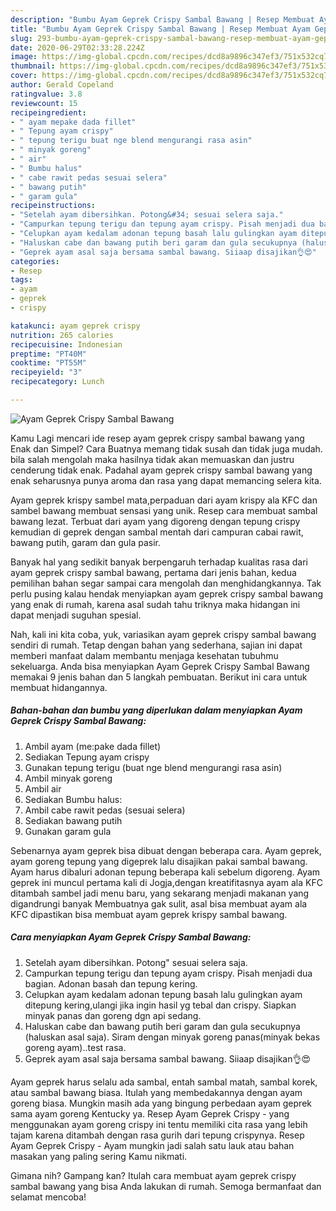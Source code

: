 ```yaml
---
description: "Bumbu Ayam Geprek Crispy Sambal Bawang | Resep Membuat Ayam Geprek Crispy Sambal Bawang Yang Lezat"
title: "Bumbu Ayam Geprek Crispy Sambal Bawang | Resep Membuat Ayam Geprek Crispy Sambal Bawang Yang Lezat"
slug: 293-bumbu-ayam-geprek-crispy-sambal-bawang-resep-membuat-ayam-geprek-crispy-sambal-bawang-yang-lezat
date: 2020-06-29T02:33:28.224Z
image: https://img-global.cpcdn.com/recipes/dcd8a9896c347ef3/751x532cq70/ayam-geprek-crispy-sambal-bawang-foto-resep-utama.jpg
thumbnail: https://img-global.cpcdn.com/recipes/dcd8a9896c347ef3/751x532cq70/ayam-geprek-crispy-sambal-bawang-foto-resep-utama.jpg
cover: https://img-global.cpcdn.com/recipes/dcd8a9896c347ef3/751x532cq70/ayam-geprek-crispy-sambal-bawang-foto-resep-utama.jpg
author: Gerald Copeland
ratingvalue: 3.8
reviewcount: 15
recipeingredient:
- " ayam mepake dada fillet"
- " Tepung ayam crispy"
- " tepung terigu buat nge blend mengurangi rasa asin"
- " minyak goreng"
- " air"
- " Bumbu halus"
- " cabe rawit pedas sesuai selera"
- " bawang putih"
- " garam gula"
recipeinstructions:
- "Setelah ayam dibersihkan. Potong&#34; sesuai selera saja."
- "Campurkan tepung terigu dan tepung ayam crispy. Pisah menjadi dua bagian. Adonan basah dan tepung kering."
- "Celupkan ayam kedalam adonan tepung basah lalu gulingkan ayam ditepung kering,ulangi jika ingin hasil yg tebal dan crispy. Siapkan minyak panas dan goreng dgn api sedang."
- "Haluskan cabe dan bawang putih beri garam dan gula secukupnya (haluskan asal saja). Siram dengan minyak goreng panas(minyak bekas goreng ayam)..test rasa."
- "Geprek ayam asal saja bersama sambal bawang. Siiaap disajikan👌😍"
categories:
- Resep
tags:
- ayam
- geprek
- crispy

katakunci: ayam geprek crispy 
nutrition: 265 calories
recipecuisine: Indonesian
preptime: "PT40M"
cooktime: "PT55M"
recipeyield: "3"
recipecategory: Lunch

---
```



![Ayam Geprek Crispy Sambal Bawang](https://img-global.cpcdn.com/recipes/dcd8a9896c347ef3/751x532cq70/ayam-geprek-crispy-sambal-bawang-foto-resep-utama.jpg)

Kamu Lagi mencari ide resep ayam geprek crispy sambal bawang yang Enak dan Simpel? Cara Buatnya memang tidak susah dan tidak juga mudah. bila salah mengolah maka hasilnya tidak akan memuaskan dan justru cenderung tidak enak. Padahal ayam geprek crispy sambal bawang yang enak seharusnya punya aroma dan rasa yang dapat memancing selera kita.

Ayam geprek krispy sambel mata,perpaduan dari ayam krispy ala KFC dan sambel bawang membuat sensasi yang unik. Resep cara membuat sambal bawang lezat. Terbuat dari ayam yang digoreng dengan tepung crispy kemudian di geprek dengan sambal mentah dari campuran cabai rawit, bawang putih, garam dan gula pasir.

Banyak hal yang sedikit banyak berpengaruh terhadap kualitas rasa dari ayam geprek crispy sambal bawang, pertama dari jenis bahan, kedua pemilihan bahan segar sampai cara mengolah dan menghidangkannya. Tak perlu pusing kalau hendak menyiapkan ayam geprek crispy sambal bawang yang enak di rumah, karena asal sudah tahu triknya maka hidangan ini dapat menjadi suguhan spesial.


Nah, kali ini kita coba, yuk, variasikan ayam geprek crispy sambal bawang sendiri di rumah. Tetap dengan bahan yang sederhana, sajian ini dapat memberi manfaat dalam membantu menjaga kesehatan tubuhmu sekeluarga. Anda bisa menyiapkan Ayam Geprek Crispy Sambal Bawang memakai 9 jenis bahan dan 5 langkah pembuatan. Berikut ini cara untuk membuat hidangannya.

<!--inarticleads1-->

##### Bahan-bahan dan bumbu yang diperlukan dalam menyiapkan Ayam Geprek Crispy Sambal Bawang:

1. Ambil  ayam (me:pake dada fillet)
1. Sediakan  Tepung ayam crispy
1. Gunakan  tepung terigu (buat nge blend mengurangi rasa asin)
1. Ambil  minyak goreng
1. Ambil  air
1. Sediakan  Bumbu halus:
1. Ambil  cabe rawit pedas (sesuai selera)
1. Sediakan  bawang putih
1. Gunakan  garam gula


Sebenarnya ayam geprek bisa dibuat dengan beberapa cara. Ayam geprek, ayam goreng tepung yang digeprek lalu disajikan pakai sambal bawang. Ayam harus dibaluri adonan tepung beberapa kali sebelum digoreng. Ayam geprek ini muncul pertama kali di Jogja,dengan kreatifitasnya ayam ala KFC ditambah sambel jadi menu baru, yang sekarang menjadi makanan yang digandrungi banyak Membuatnya gak sulit, asal bisa membuat ayam ala KFC dipastikan bisa membuat ayam geprek krispy sambal bawang. 

<!--inarticleads2-->

##### Cara menyiapkan Ayam Geprek Crispy Sambal Bawang:

1. Setelah ayam dibersihkan. Potong&#34; sesuai selera saja.
1. Campurkan tepung terigu dan tepung ayam crispy. Pisah menjadi dua bagian. Adonan basah dan tepung kering.
1. Celupkan ayam kedalam adonan tepung basah lalu gulingkan ayam ditepung kering,ulangi jika ingin hasil yg tebal dan crispy. Siapkan minyak panas dan goreng dgn api sedang.
1. Haluskan cabe dan bawang putih beri garam dan gula secukupnya (haluskan asal saja). Siram dengan minyak goreng panas(minyak bekas goreng ayam)..test rasa.
1. Geprek ayam asal saja bersama sambal bawang. Siiaap disajikan👌😍


Ayam geprek harus selalu ada sambal, entah sambal matah, sambal korek, atau sambal bawang biasa. Itulah yang membedakannya dengan ayam goreng biasa. Mungkin masih ada yang bingung perbedaan ayam geprek sama ayam goreng Kentucky ya. Resep Ayam Geprek Crispy - yang menggunakan ayam goreng crispy ini tentu memiliki cita rasa yang lebih tajam karena ditambah dengan rasa gurih dari tepung crispynya. Resep Ayam Geprek Crispy - Ayam mungkin jadi salah satu lauk atau bahan masakan yang paling sering Kamu nikmati. 

Gimana nih? Gampang kan? Itulah cara membuat ayam geprek crispy sambal bawang yang bisa Anda lakukan di rumah. Semoga bermanfaat dan selamat mencoba!

